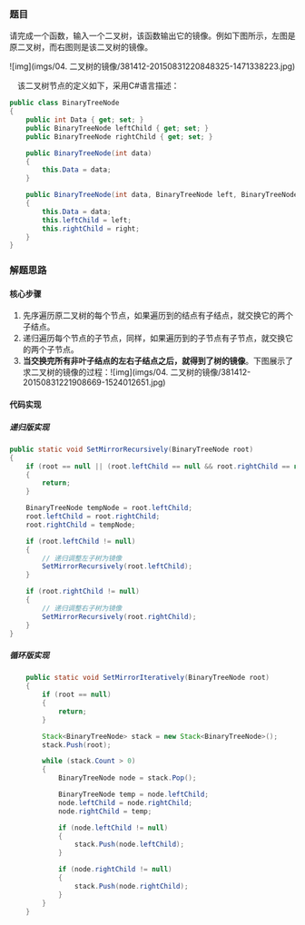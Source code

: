 ### 题目

请完成一个函数，输入一个二叉树，该函数输出它的镜像。例如下图所示，左图是原二叉树，而右图则是该二叉树的镜像。

![img](imgs/04. 二叉树的镜像/381412-20150831220848325-1471338223.jpg)

　该二叉树节点的定义如下，采用C#语言描述：

```c#
public class BinaryTreeNode
{
    public int Data { get; set; }
    public BinaryTreeNode leftChild { get; set; }
    public BinaryTreeNode rightChild { get; set; }

    public BinaryTreeNode(int data)
    {
        this.Data = data;
    }

    public BinaryTreeNode(int data, BinaryTreeNode left, BinaryTreeNode right)
    {
        this.Data = data;
        this.leftChild = left;
        this.rightChild = right;
    }
}
```

### 解题思路

#### 核心步骤

1. 先序遍历原二叉树的每个节点，如果遍历到的结点有子结点，就交换它的两个子结点。
2. 递归遍历每个节点的子节点，同样，如果遍历到的子节点有子节点，就交换它的两个子节点。
3. **当交换完所有非叶子结点的左右子结点之后，就得到了树的镜像**。下图展示了求二叉树的镜像的过程：![img](imgs/04. 二叉树的镜像/381412-20150831221908669-1524012651.jpg)

#### 代码实现

##### 递归版实现

```java
public static void SetMirrorRecursively(BinaryTreeNode root)
{
    if (root == null || (root.leftChild == null && root.rightChild == null))
    {
        return;
    }

    BinaryTreeNode tempNode = root.leftChild;
    root.leftChild = root.rightChild;
    root.rightChild = tempNode;

    if (root.leftChild != null)
    {
        // 递归调整左子树为镜像
        SetMirrorRecursively(root.leftChild);
    }

    if (root.rightChild != null)
    {
        // 递归调整右子树为镜像
        SetMirrorRecursively(root.rightChild);
    }
}
```

##### 循环版实现

```java
    public static void SetMirrorIteratively(BinaryTreeNode root)
    {
        if (root == null)
        {
            return;
        }

        Stack<BinaryTreeNode> stack = new Stack<BinaryTreeNode>();
        stack.Push(root);

        while (stack.Count > 0)
        {
            BinaryTreeNode node = stack.Pop();

            BinaryTreeNode temp = node.leftChild;
            node.leftChild = node.rightChild;
            node.rightChild = temp;

            if (node.leftChild != null)
            {
                stack.Push(node.leftChild);
            }

            if (node.rightChild != null)
            {
                stack.Push(node.rightChild);
            }
        }
    }
```